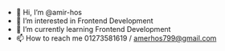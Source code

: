 - 👋 Hi, I’m @amir-hos
- 👀 I’m interested in Frontend Development
- 🌱 I’m currently learning Frontend Development
- 📫 How to reach me 01273581619 / amerhos799@gmail.com

<!---
amir-hos/amir-hos is a ✨ special ✨ repository because its `README.md` (this file) appears on your GitHub profile.
You can click the Preview link to take a look at your changes.
--->
